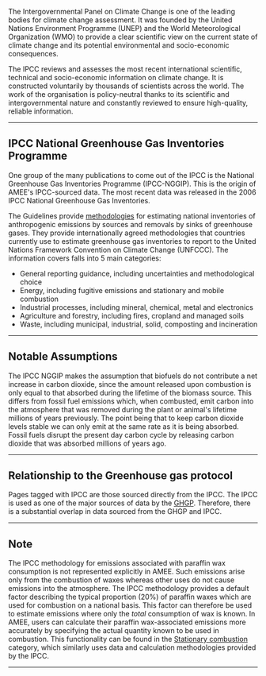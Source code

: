 The Intergovernmental Panel on Climate Change is one of the leading
bodies for climate change assessment. It was founded by the United
Nations Environment Programme (UNEP) and the World Meteorological
Organization (WMO) to provide a clear scientific view on the current
state of climate change and its potential environmental and
socio-economic consequences.

The IPCC reviews and assesses the most recent international scientific,
technical and socio-economic information on climate change. It is
constructed voluntarily by thousands of scientists across the world. The
work of the organisation is policy-neutral thanks to its scientific and
intergovernmental nature and constantly reviewed to ensure high-quality,
reliable information.

-----

## IPCC National Greenhouse Gas Inventories Programme

One group of the many publications to come out of the IPCC is the
National Greenhouse Gas Inventories Programme (IPCC-NGGIP). This is the
origin of AMEE's IPCC-sourced data. The most recent data was released in
the 2006 IPCC National Greenhouse Gas Inventories.

The Guidelines provide
[methodologies](Primary_Data_and_Methodologies_Represented_in_AMEE) for
estimating national inventories of anthropogenic emissions by sources
and removals by sinks of greenhouse gases. They provide internationally
agreed methodologies that countries currently use to estimate greenhouse
gas inventories to report to the United Nations Framework Convention on
Climate Change (UNFCCC). The information covers falls into 5 main
categories:

  - General reporting guidance, including uncertainties and
    methodological choice
  - Energy, including fugitive emissions and stationary and mobile
    combustion
  - Industrial processes, including mineral, chemical, metal and
    electronics
  - Agriculture and forestry, including fires, cropland and managed
    soils
  - Waste, including municipal, industrial, solid, composting and
    incineration

-----

## Notable Assumptions

The IPCC NGGIP makes the assumption that biofuels do not contribute a
net increase in carbon dioxide, since the amount released upon
combustion is only equal to that absorbed during the lifetime of the
biomass source. This differs from fossil fuel emissions which, when
combusted, emit carbon into the atmosphere that was removed during the
plant or animal's lifetime millions of years previously. The point being
that to keep carbon dioxide levels stable we can only emit at the same
rate as it is being absorbed. Fossil fuels disrupt the present day
carbon cycle by releasing carbon dioxide that was absorbed millions of
years ago.

-----

## Relationship to the Greenhouse gas protocol

Pages tagged with IPCC are those sourced directly from the IPCC. The
IPCC is used as one of the major sources of data by the
[GHGP](Greenhouse_Gas_Protocol). Therefore, there is a substantial
overlap in data sourced from the GHGP and IPCC.

-----

## Note

The IPCC methodology for emissions associated with paraffin wax
consumption is not represented explicitly in AMEE. Such emissions arise
only from the combustion of waxes whereas other uses do not cause
emissions into the atmosphere. The IPCC methodology provides a default
factor describing the typical proportion (20%) of paraffin waxes which
are used for combustion on a national basis. This factor can therefore
be used to estimate emissions where only the *total* consumption of wax
is known. In AMEE, users can calculate their paraffin wax-associated
emissions more accurately by specifying the actual quantity known to be
used in combustion. This functionality can be found in the [Stationary
combustion](Stationary_Combustion) category, which similarly uses data
and calculation methodologies provided by the IPCC.

-----
